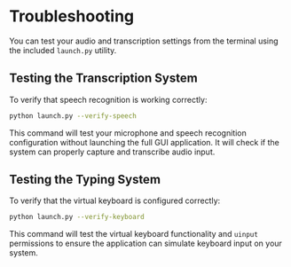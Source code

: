 # Troubleshooting

You can test your audio and transcription settings from the terminal using the included `launch.py` utility.

## Testing the Transcription System

To verify that speech recognition is working correctly:

```bash
python launch.py --verify-speech
```

This command will test your microphone and speech recognition configuration without launching the full GUI application. It will check if the system can properly capture and transcribe audio input.

## Testing the Typing System

To verify that the virtual keyboard is configured correctly:

```bash
python launch.py --verify-keyboard
```

This command will test the virtual keyboard functionality and `uinput` permissions to ensure the application can simulate keyboard input on your system.
